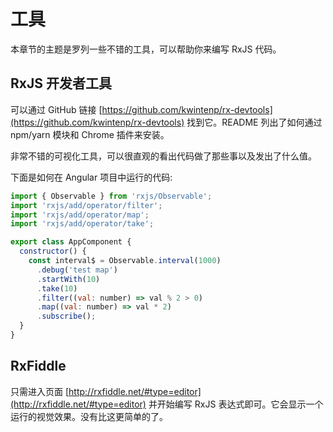 # 工具

本章节的主题是罗列一些不错的工具，可以帮助你来编写 RxJS 代码。

## RxJS 开发者工具

可以通过 GitHub 链接 [https://github.com/kwintenp/rx-devtools](https://github.com/kwintenp/rx-devtools) 找到它。README 列出了如何通过 npm/yarn 模块和 Chrome 插件来安装。

非常不错的可视化工具，可以很直观的看出代码做了那些事以及发出了什么值。

下面是如何在 Angular 项目中运行的代码:

```javascript
import { Observable } from 'rxjs/Observable';
import 'rxjs/add/operator/filter';
import 'rxjs/add/operator/map';
import 'rxjs/add/operator/take';

export class AppComponent {
  constructor() {
    const interval$ = Observable.interval(1000)
      .debug('test map')
      .startWith(10)
      .take(10)
      .filter((val: number) => val % 2 > 0)
      .map((val: number) => val * 2)
      .subscribe();
  }
}
```

## RxFiddle

只需进入页面 [http://rxfiddle.net/#type=editor](http://rxfiddle.net/#type=editor) 并开始编写 RxJS 表达式即可。它会显示一个运行的视觉效果。没有比这更简单的了。
